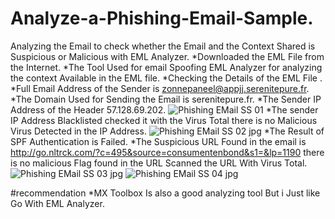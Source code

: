 # Analyze-a-Phishing-Email-Sample.
Analyzing the Email to check whether the  Email and the Context Shared is Suspicious or Malicious with EML Analyzer.
*Downloaded the EML File from the Internet.
*The Tool Used for email Spoofing EML Analyzer for analyzing the context Available in the EML file.
*Checking the Details of the EML File .
*Full Email Address of the Sender is zonnepaneel@appjj.serenitepure.fr.
*The Domain Used for Sending the Email is serenitepure.fr.
*The Sender IP Address of the Header 57.128.69.202.
![Phishing EMail SS 01](https://github.com/user-attachments/assets/46016ab0-8578-4b62-8690-defd0c4133cb)
*The sender IP Address Blacklisted checked it with the Virus Total there is no Malicious Virus Detected in the IP Address.
![Phishing EMail SS 02 jpg](https://github.com/user-attachments/assets/2f1fe13a-169f-4381-a205-c745f213c752)
*The Result of SPF Authentication is Failed.
*The Suspicious URL Found in the email is http://go.nltrck.com/?c=495&source=consumentenbond&s1=&lp=1190 there is no malicious Flag found in the URL Scanned the URL With Virus Total.
![Phishing EMail SS 03 jpg](https://github.com/user-attachments/assets/7b509939-e202-4bf1-b6a8-81f54c6e2840)
![Phishing EMail SS 04 jpg](https://github.com/user-attachments/assets/94520574-3ea5-4745-bd56-f1afc7d39924)


#recommendation
*MX Toolbox Is also a good analyzing tool But i Just like Go With EML Analyzer.

